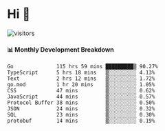 # Hi 👋
 
![visitors](https://visitor-badge.glitch.me/badge?page_id=sorcererxw.sorcererx)

#### 📊 Monthly Development Breakdown

<!--START_SECTION:waka-->
```text
Go              115 hrs 59 mins █████████▒ 90.27%
TypeScript      5 hrs 18 mins   ▒░░░░░░░░░ 4.13%
Text            2 hrs 12 mins   ▒░░░░░░░░░ 1.72%
go.mod          1 hr 20 mins    ▒░░░░░░░░░ 1.05%
CSS             47 mins         ▒░░░░░░░░░ 0.62%
JavaScript      44 mins         ▒░░░░░░░░░ 0.57%
Protocol Buffer 38 mins         ▒░░░░░░░░░ 0.50%
JSON            24 mins         ▒░░░░░░░░░ 0.32%
SQL             23 mins         ▒░░░░░░░░░ 0.30%
protobuf        14 mins         ▒░░░░░░░░░ 0.19%
```
<!--END_SECTION:waka-->
